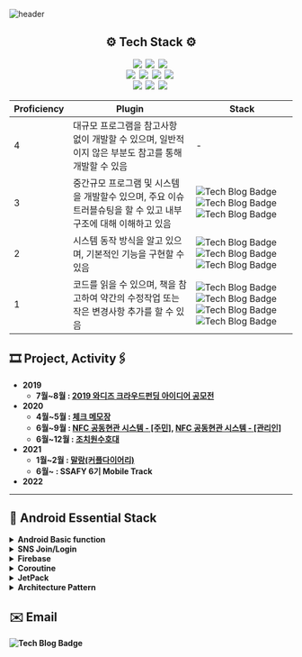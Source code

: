 ![header](https://capsule-render.vercel.app/api?type=waving&color=20b2aa&text=SeokGyu's%20GIT&fontAlign=80&fontSize=40&fontColor=009999)
<h2 align = center><b>⚙️  Tech Stack ⚙️ </h2>
<p align = center>
    <img src="http://img.shields.io/badge/-Android-0e6548?style=flat-square&logo=Android&logoColor=white"/></a>&nbsp
    <img src="http://img.shields.io/badge/-Java-3f00ff?style=flat-square&logo=Java&logoColor=white"/></a>&nbsp
    <img src="http://img.shields.io/badge/-Kotlin-b7b1e9?style=flat-square&logo=Kotlin&logoColor=white"/></a>&nbsp
    <br>
    <img src="http://img.shields.io/badge/-Spring-b4eeb4?style=flat-square&logo=Spring&logoColor=white"/></a>&nbsp
    <img src="http://img.shields.io/badge/-SpringBoot-b4eeb4?style=flat-square&logo=SpringBoot"/></a>&nbsp
    <img src="http://img.shields.io/badge/-MySQL-0eafc1?style=flat-square&logo=MySQL"/></a>&nbsp
    <img src="http://img.shields.io/badge/-FireBase-990000?style=flat-square&logo=FireBase"/></a>&nbsp
    <br>
    <img src="http://img.shields.io/badge/-Html5-ff8000?style=flat-square&logo=Html5"/></a>&nbsp
    <img src="http://img.shields.io/badge/-CSS3-ffe599?style=flat-square&logo=CSS3&logoColor=white"/></a>&nbsp
    <img src="http://img.shields.io/badge/-Vue.js-00ced1?style=flat-square&logo=Vue.js&logoColor=white"/></a>&nbsp
</p>

| Proficiency | Plugin | Stack |
| ------ | ------ | ------ |
| 4 | 대규모 프로그램을 참고사항 없이 개발할 수 있으며, 일반적이지 않은 부분도 참고를 통해 개발할 수 있음 | - |
| 3 | 중간규모 프로그램 및 시스템을 개발할수 있으며, 주요 이슈 트러블슈팅을 할 수 있고 내부구조에 대해 이해하고 있음 | ![Tech Blog Badge](http://img.shields.io/badge/-Android-0e6548?style=flat-square&logo=Android) ![Tech Blog Badge](http://img.shields.io/badge/-Java-3f00ff?style=flat-square&logo=Java) ![Tech Blog Badge](http://img.shields.io/badge/-FireBase-990000?style=flat-square&logo=FireBase)|
| 2 | 시스템 동작 방식을 알고 있으며, 기본적인 기능을 구현할 수 있음 | ![Tech Blog Badge](http://img.shields.io/badge/-SpringBoot-b4eeb4?style=flat-square&logo=SpringBoot) ![Tech Blog Badge](http://img.shields.io/badge/-Kotlin-b7b1e9?style=flat-square&logo=Kotlin) ![Tech Blog Badge](http://img.shields.io/badge/-MySQL-0eafc1?style=flat-square&logo=MySQL) |
| 1 | 코드를 읽을 수 있으며, 책을 참고하여 약간의 수정작업 또는 작은 변경사항 추가를 할 수 있음 | ![Tech Blog Badge](http://img.shields.io/badge/-Html5-ff8000?style=flat-square&logo=Html5)![Tech Blog Badge](http://img.shields.io/badge/-CSS3-ffe599?style=flat-square&logo=CSS3) ![Tech Blog Badge](http://img.shields.io/badge/-Vue.js-00ced1?style=flat-square&logo=Vue.js) ![Tech Blog Badge](http://img.shields.io/badge/-Spring-b4eeb4?style=flat-square&logo=Spring)|

## 🎞 Project, Activity🖇
* 2019
    - 7월~8월 : [2019 와디즈 크라우드펀딩 아이디어 공모전](https://www.venturesquare.net/789592)  
* 2020
    - 4월~5월 : [체크 메모장](https://github.com/tnvnfdla1214/CheckAlarmList)
    - 6월~9월 : [NFC 공동현관 시스템 - [주민]](https://github.com/likppi10/AdminNFC), [NFC 공동현관 시스템 - [관리인]](https://github.com/LinkinP7/UserNFC)
    - 6월~12월 : [조치원수호대](https://github.com/tnvnfdla1214/homemade_guardian)
* 2021
    - 1월~2월 : [말랑(커플다이어리)](https://github.com/tnvnfdla1214/Malang)
    - 6월~ : SSAFY 6기 Mobile Track 
* 2022 
---
## 📜 Android Essential Stack 

<details> 
  <summary>Android Basic function</summary> 
  
   - BroadcastReceiver  
   - RecyclerView  
   - Fragment
</details>
<details> 
  <summary>SNS Join/Login</summary> 
  
   - SNS Join/Login  
</details>
<details> 
  <summary>Firebase</summary> 
  
   - Firebase-Auth
   - FireStore
   - Storage
   - FCM
</details>
<details> 
  <summary>Coroutine</summary> 
  
   - Coroutine Concept
   - Coroutine Tutorial
</details>
<details> 
  <summary>JetPack</summary> 
  
   - Lifecycle
   - [DataBinding](https://github.com/likppi10/DataBinding)
   - Room
   - Navigation
   - ViewModel
   - LiveData
   - Notifications
</details>
<details> 
  <summary>Architecture Pattern</summary> 
  
   - [MVC MVP MVVM](https://github.com/likppi10/MVC-MVP-MVVM/tree/main)
   - [DataBinding](https://github.com/likppi10/DataBinding)
   - MVVM
   - [MVI](https://github.com/likppi10/MVI)
   - Clean Architecture
   - Organize
</details>


## ✉️ Email 
![Tech Blog Badge](http://img.shields.io/badge/-likppi100@naver.com-999090?style=flat-square&logo=Naver)
